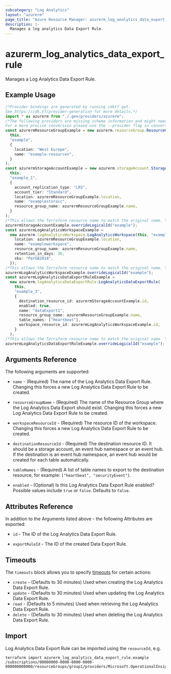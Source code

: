 ```yaml
---
subcategory: "Log Analytics"
layout: "azurerm"
page_title: "Azure Resource Manager: azurerm_log_analytics_data_export_rule"
description: |-
  Manages a log analytics Data Export Rule.
---
```


# azurerm\_log\_analytics\_data\_export\_rule

Manages a Log Analytics Data Export Rule.

## Example Usage

```typescript
/*Provider bindings are generated by running cdktf get.
See https://cdk.tf/provider-generation for more details.*/
import * as azurerm from "./.gen/providers/azurerm";
/*The following providers are missing schema information and might need manual adjustments to synthesize correctly: azurerm.
For a more precise conversion please use the --provider flag in convert.*/
const azurermResourceGroupExample = new azurerm.resourceGroup.ResourceGroup(
  this,
  "example",
  {
    location: "West Europe",
    name: "example-resources",
  }
);
const azurermStorageAccountExample = new azurerm.storageAccount.StorageAccount(
  this,
  "example_1",
  {
    account_replication_type: "LRS",
    account_tier: "Standard",
    location: azurermResourceGroupExample.location,
    name: "examplestoracc",
    resource_group_name: azurermResourceGroupExample.name,
  }
);
/*This allows the Terraform resource name to match the original name. You can remove the call if you don't need them to match.*/
azurermStorageAccountExample.overrideLogicalId("example");
const azurermLogAnalyticsWorkspaceExample =
  new azurerm.logAnalyticsWorkspace.LogAnalyticsWorkspace(this, "example_2", {
    location: azurermResourceGroupExample.location,
    name: "exampleworkspace",
    resource_group_name: azurermResourceGroupExample.name,
    retention_in_days: 30,
    sku: "PerGB2018",
  });
/*This allows the Terraform resource name to match the original name. You can remove the call if you don't need them to match.*/
azurermLogAnalyticsWorkspaceExample.overrideLogicalId("example");
const azurermLogAnalyticsDataExportRuleExample =
  new azurerm.logAnalyticsDataExportRule.LogAnalyticsDataExportRule(
    this,
    "example_3",
    {
      destination_resource_id: azurermStorageAccountExample.id,
      enabled: true,
      name: "dataExport1",
      resource_group_name: azurermResourceGroupExample.name,
      table_names: ["Heartbeat"],
      workspace_resource_id: azurermLogAnalyticsWorkspaceExample.id,
    }
  );
/*This allows the Terraform resource name to match the original name. You can remove the call if you don't need them to match.*/
azurermLogAnalyticsDataExportRuleExample.overrideLogicalId("example");

```

## Arguments Reference

The following arguments are supported:

*   `name` - (Required) The name of the Log Analytics Data Export Rule. Changing this forces a new Log Analytics Data Export Rule to be created.

*   `resourceGroupName` - (Required) The name of the Resource Group where the Log Analytics Data Export should exist. Changing this forces a new Log Analytics Data Export Rule to be created.

*   `workspaceResourceId` - (Required) The resource ID of the workspace. Changing this forces a new Log Analytics Data Export Rule to be created.

*   `destinationResourceId` - (Required) The destination resource ID. It should be a storage account, an event hub namespace or an event hub. If the destination is an event hub namespace, an event hub would be created for each table automatically.

*   `tableNames` - (Required) A list of table names to export to the destination resource, for example: `["heartbeat", "securityEvent"]`.

*   `enabled` - (Optional) Is this Log Analytics Data Export Rule enabled? Possible values include `true` or `false`. Defaults to `false`.

## Attributes Reference

In addition to the Arguments listed above - the following Attributes are exported:

*   `id` - The ID of the Log Analytics Data Export Rule.

*   `exportRuleId` - The ID of the created Data Export Rule.

## Timeouts

The `timeouts` block allows you to specify [timeouts](https://www.terraform.io/language/resources/syntax#operation-timeouts) for certain actions:

* `create` - (Defaults to 30 minutes) Used when creating the Log Analytics Data Export Rule.
* `update` - (Defaults to 30 minutes) Used when updating the Log Analytics Data Export Rule.
* `read` - (Defaults to 5 minutes) Used when retrieving the Log Analytics Data Export Rule.
* `delete` - (Defaults to 30 minutes) Used when deleting the Log Analytics Data Export Rule.

## Import

Log Analytics Data Export Rule can be imported using the `resourceId`, e.g.

```shell
terraform import azurerm_log_analytics_data_export_rule.example /subscriptions/00000000-0000-0000-0000-000000000000/resourceGroups/group1/providers/Microsoft.OperationalInsights/workspaces/workspace1/dataExports/dataExport1
```
